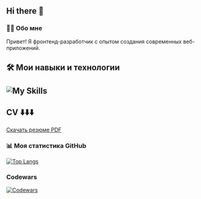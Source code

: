 ## Hi there 👋

### 👨‍💻 Обо мне
Привет! Я фронтенд-разработчик с опытом создания современных веб-приложений.

## 🛠️ **Мои навыки и технологии**
![My Skills](https://skillicons.dev/icons?i=react,js,css,html,ts,vscode,redux,webpack,vite,jest,figma&perline=10)
---
## **CV** ⬇️⬇️⬇️   
[Скачать резюме PDF](https://drive.google.com/file/d/1PnkKLVcos2oh63fPGEJv6sFnvwKnko7p/view?usp=sharing)

### 📊 Моя статистика GitHub
[![Top Langs](https://github-readme-stats.vercel.app/api/top-langs/?username=IrynaKhonina&layout=compact)](https://github.com/anuraghazra/github-readme-stats)

### Codewars
[![Codewars](https://www.codewars.com/users/IrynaKhonina/badges/small)](https://www.codewars.com/users/IrynaKhonina)
